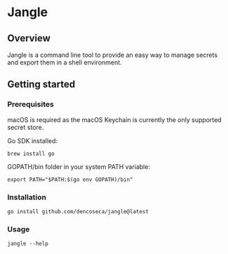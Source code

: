 # Jangle

## Overview

Jangle is a command line tool to provide an easy way to manage secrets and export them in a shell environment.

## Getting started

### Prerequisites

macOS is required as the macOS Keychain is currently the only supported secret store.

Go SDK installed:

```shell
brew install go
```

GOPATH/bin folder in your system PATH variable:

```shell
export PATH="$PATH:$(go env GOPATH)/bin"
```

### Installation

```shell
go install github.com/dencoseca/jangle@latest
```

### Usage

```shell
jangle --help
```

